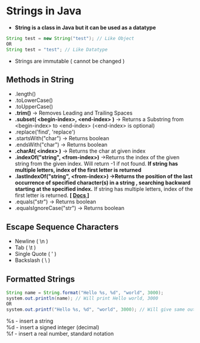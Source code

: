 # Strings in Java

- **String is a class in Java but it can be used as a datatype**

```java
String test = new String("test"); // Like Object
OR
String test = "test"; // Like Datatype
```

- Strings are immutable ( cannot be changed )

## Methods in String
- .length()
- .toLowerCase()
- .toUpperCase()
- **.trim()** -> Removes Leading and Trailing Spaces
- **.subset( \<begin-index>, \<end-index> )** -> Returns a Substring from \<begin-index> to \<end-index> (\<end-index> is optional)
- .replace('find', 'replace')
- .startsWith("char") -> Returns boolean
- .endsWith("char") -> Returns boolean
- **.charAt( \<index> )** -> Returns the char at given index
- **.indexOf("string", \<from-index>)** ->Returns the index of the given string from the given index. Will return -1 if not found. **If string has multiple letters, index of the first letter is returned**
- **.lastIndexOf("string", \<from-index>) ->Returns the position of the last occurrence of specified character(s) in a string , searching backward starting at the specified index.** If string has multiple letters, index of the first letter is returned. **[ [ Docs ](https://www.geeksforgeeks.org/java-lang-string-lastindexof-method/) ]**
- .equals("str") -> Returns boolean
- .equalsIgnoreCase("str") -> Returns boolean

## Escape Sequence Characters
- Newline ( \n )
- Tab ( \t )
- Single Quote ( \' )
- Backslash ( \\ )

## Formatted Strings

```java
String name = String.format("Hello %s, %d", "world", 3000);
system.out.println(name); // Will print Hello world, 3000
OR
system.out.printf("Hello %s, %d", "world", 3000); // Will give same output 
```

%s - insert a string   
%d - insert a signed integer (decimal)  
%f - insert a real number, standard notation   